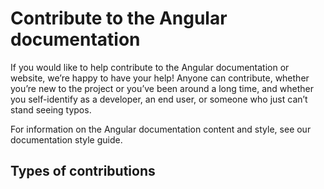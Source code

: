 # Contribute to the Angular documentation

If you would like to help contribute to the Angular documentation or website, we’re happy to have your help! Anyone can
contribute, whether you’re new to the project or you’ve been around a long time, and whether you self-identify as a 
developer, an end user, or someone who just can’t stand seeing typos.

For information on the Angular documentation content and style, see our documentation style guide.

## Types of contributions

